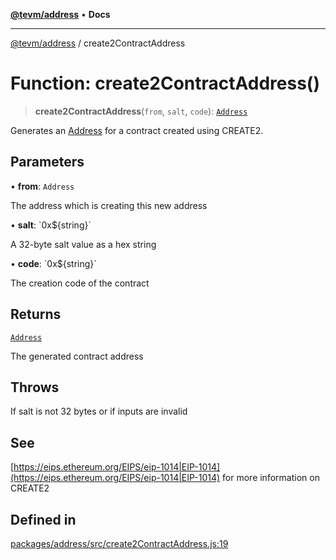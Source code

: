 [**@tevm/address**](../README.md) • **Docs**

***

[@tevm/address](../globals.md) / create2ContractAddress

# Function: create2ContractAddress()

> **create2ContractAddress**(`from`, `salt`, `code`): [`Address`](../classes/Address.md)

Generates an [Address](../classes/Address.md) for a contract created using CREATE2.

## Parameters

• **from**: `Address`

The address which is creating this new address

• **salt**: \`0x$\{string\}\`

A 32-byte salt value as a hex string

• **code**: \`0x$\{string\}\`

The creation code of the contract

## Returns

[`Address`](../classes/Address.md)

The generated contract address

## Throws

If salt is not 32 bytes or if inputs are invalid

## See

[https://eips.ethereum.org/EIPS/eip-1014|EIP-1014](https://eips.ethereum.org/EIPS/eip-1014|EIP-1014) for more information on CREATE2

## Defined in

[packages/address/src/create2ContractAddress.js:19](https://github.com/evmts/tevm-monorepo/blob/main/packages/address/src/create2ContractAddress.js#L19)
